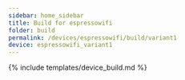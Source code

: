 ```yaml
---
sidebar: home_sidebar
title: Build for espressowifi
folder: build
permalink: /devices/espressowifi/build/variant1
device: espressowifi_variant1
---
```

{% include templates/device_build.md %}
